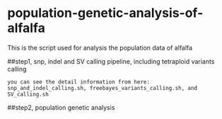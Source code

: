 # population-genetic-analysis-of-alfalfa
This is the script used for analysis the population data of alfalfa

##step1, snp, indel and SV calling pipeline, including tetraploid variants calling

    you can see the detail information from here: snp_and_indel_calling.sh, freebayes_variants_calling.sh, and SV_calling.sh

##step2, population genetic analysis
